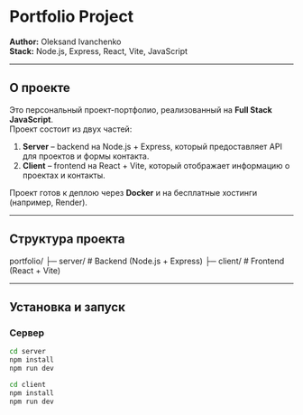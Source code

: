 
# Portfolio Project

**Author:** Oleksand Ivanchenko  
**Stack:** Node.js, Express, React, Vite, JavaScript  

---------

## О проекте

Это персональный проект-портфолио, реализованный на **Full Stack JavaScript**.  
Проект состоит из двух частей:  

1. **Server** – backend на Node.js + Express, который предоставляет API для проектов и формы контакта.  
2. **Client** – frontend на React + Vite, который отображает информацию о проектах и контакты.  

Проект готов к деплою через **Docker** и на бесплатные хостинги (например, Render).

---------

## Структура проекта

portfolio/
├─ server/ # Backend (Node.js + Express)
├─ client/ # Frontend (React + Vite)


---------

## Установка и запуск

### Сервер
```bash
cd server
npm install
npm run dev

cd client
npm install
npm run dev

